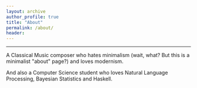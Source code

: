 ```yaml
---
layout: archive
author_profile: true
title: "About"
permalink: /about/
header:
---
```


------------------------
A Classical Music composer who hates minimalism (wait, what? But this is a minimalist "about" page?) and loves modernism. 

And also a Computer Science student who loves Natural Language Processing, Bayesian Statistics and Haskell.
